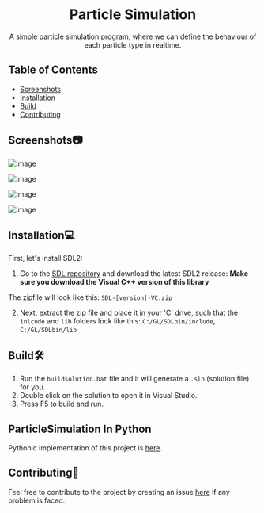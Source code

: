 <h1 align="center">
    Particle Simulation
</h1>


<p align="center">
    A simple particle simulation program, where we can define the behaviour of each particle type in realtime.
</p>


## Table of Contents
- [Screenshots](#screenshots)
- [Installation](#installation)
- [Build](#build)
- [Contributing](#contributing)


## Screenshots📷


![image](https://github.com/legit-programmer/ParticleSimulationCpp/assets/66078215/3934ffb9-b4f9-4a52-a337-785d38a02492)

![image](https://github.com/legit-programmer/ParticleSimulationCpp/assets/66078215/c31467e8-d9c1-4b62-bee8-a69353ce216c)

![image](https://github.com/legit-programmer/ParticleSimulationCpp/assets/66078215/fe609d8a-c1a1-4400-b81b-a77ef17b6190)

![image](https://github.com/legit-programmer/ParticleSimulationCpp/assets/66078215/2e5aca66-c2ff-438d-a0e6-33a3de872fe5)


## Installation💻
First, let's install SDL2:

1. Go to the [SDL repository](https://github.com/libsdl-org/SDL)  and download the latest SDL2 release:
  **Make sure you download the Visual C++ version of this library**

The zipfile will look like this:
  ```SDL-[version]-VC.zip```

2. Next, extract the zip file and place it in your 'C' drive, such that the ```inlcude``` and ```lib``` folders  look like this:
   ```C:/GL/SDLbin/include```,
   ```C:/GL/SDLbin/lib```


## Build🛠
1. Run the ```buildsolution.bat``` file and it will generate a ```.sln``` (solution file) for you.
2. Double click on the solution to open it in Visual Studio.
3. Press F5 to build and run.

## ParticleSimulation In Python

Pythonic implementation of this project is [here](https://github.com/legit-programmer/py-particlesim).

## Contributing💖

Feel free to  contribute to the project by creating an issue [here](https://github.com/legit-programmer/ParticleSimulationCpp/issues) if any problem is faced.







